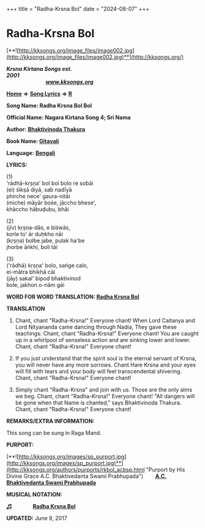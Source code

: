 +++
title = "Radha-Krsna Bol"
date = "2024-08-07"
+++

# Radha-Krsna Bol
[**![http://kksongs.org/image_files/image002.jpg](http://kksongs.org/image_files/image002.jpg)**](http://kksongs.org/)

**_Krsna Kirtana Songs est. 2001_**                                                                                                                                                 **_www.kksongs.org_**

[**Home**](http://kksongs.org/) **⇒** [**Song Lyrics**](http://kksongs.org/lyrics.html) **⇒** [**R**](http://kksongs.org/songs/song_r.html)

**Song Name: Radha Krsna Bol Bol**

**Official Name: Nagara Kirtana Song 4; Sri Nama**

**Author:** [**Bhaktivinoda Thakura**](http://kksongs.org/authors/list/bhaktivinoda.html)

**Book Name: [Gitavali](http://kksongs.org/authors/literature/gitavali.html)**

**Language:** [**Bengali**](http://kksongs.org/language/list/bengali.html)

**LYRICS:**

(1)  
'rādhā-kṛṣṇa' bol bol bolo re sobāi  
(ei) śikṣā diyā, sab nadīyā  
phirche nece' gaura-nitāi  
(miche) māyār bośe, jāccho bhese',  
khāccho hābuḍubu, bhāi

(2)  
(jīv) kṛṣṇa-dās, e biśwās,  
korle to' ār duḥkho nāi  
(kṛṣṇa) bolbe jabe, pulak ha'be  
jhorbe āńkhi, boli tāi

(3)  
('rādhā) kṛṣṇa' bolo, sańge calo,  
ei-mātra bhikhā cāi  
(jāy) sakal' bipod bhaktivinod  
bole, jakhon o-nām gāi

**WORD FOR WORD TRANSLATION: [Radha Krsna Bol](http://kksongs.org/synonym/radhakrsnabol.html)**

**TRANSLATION**

1) Chant, chant "Radha-Krsna!" Everyone chant! When Lord Caitanya and Lord Nityananda came dancing through Nadia, They gave these teachings: Chant, chant "Radha-Krsna!" Everyone chant! You are caught up in a whirlpool of senseless action and are sinking lower and lower. Chant, chant "Radha-Krsna!" Everyone chant!

2) If you just understand that the spirit soul is the eternal servant of Krsna, you will never have any more sorrows. Chant Hare Krsna and your eyes will fill with tears and your body will feel transcendental shivering. Chant, chant "Radha-Krsna!" Everyone chant!

3) Simply chant "Radha-Krsna" and join with us. Those are the only alms we beg. Chant, chant "Radha-Krsna!" Everyone chant! "All dangers will be gone when that Name is chanted," says Bhaktivinoda Thakura. Chant, chant "Radha-Krsna!" Everyone chant!

**REMARKS/EXTRA INFORMATION:**

This song can be sung in Raga Mand.

**PURPORT:**

[**![http://kksongs.org/images/sp_purport.jpg](http://kksongs.org/images/sp_purport.jpg)**](http://kksongs.org/authors/purports/rkbol_acbsp.html "Purport by His Divine Grace A.C. Bhaktivedanta Swami Prabhupada")        **[A.C. Bhaktivedanta Swami Prabhupada](http://kksongs.org/authors/purports/rkbol_acbsp.html)**

**MUSICAL NOTATION:**

**[♫](http://kksongs.org/vsongs/radhakrsnabol.html)**              **[Radha Krsna Bol](http://kksongs.org/vsongs/radhakrsnabol.html)**

**UPDATED:** June 9, 2017